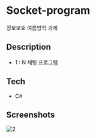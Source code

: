 # Socket-program
정보보호 여름방학 과제

## Description
* 1 : N 채팅 프로그램 

## Tech
* C#

## Screenshots
![2](https://user-images.githubusercontent.com/22957868/47327166-06fe1f00-d6a7-11e8-942e-d27529a1e1c3.JPG)
